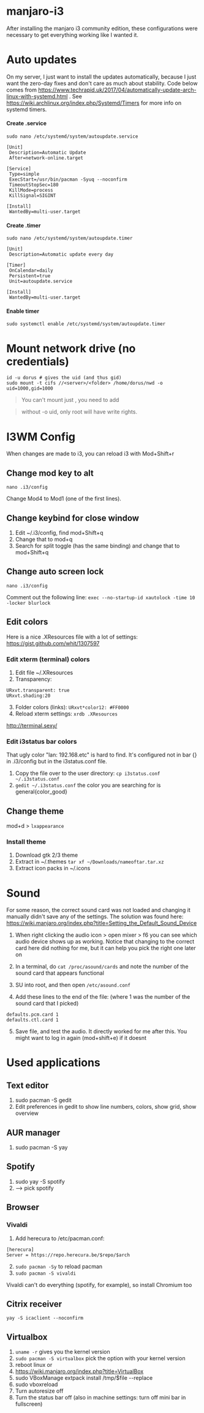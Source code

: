 # manjaro-i3

After installing the manjaro i3 community edition, these configurations were necessary to get everything working like I wanted it.


# Auto updates
On my server, I just want to install the updates automatically, because I just want the zero-day fixes and don't care as much about stability. Code below comes from https://www.techrapid.uk/2017/04/automatically-update-arch-linux-with-systemd.html . See https://wiki.archlinux.org/index.php/Systemd/Timers for more info on systemd timers.

#### Create .service
```
sudo nano /etc/systemd/system/autoupdate.service
```
```
[Unit]
 Description=Automatic Update
 After=network-online.target 

[Service]
 Type=simple
 ExecStart=/usr/bin/pacman -Syuq --noconfirm
 TimeoutStopSec=180
 KillMode=process
 KillSignal=SIGINT

[Install]
 WantedBy=multi-user.target
```
#### Create .timer
```
sudo nano /etc/systemd/system/autoupdate.timer
```
```
[Unit]
 Description=Automatic update every day

[Timer]
 OnCalendar=daily
 Persistent=true
 Unit=autoupdate.service

[Install]
 WantedBy=multi-user.target
 ```
 
 #### Enable timer
 ```
 sudo systemctl enable /etc/systemd/system/autoupdate.timer
 ```
# Mount network drive (no credentials)
```
id -u dorus # gives the uid (and thus gid)
sudo mount -t cifs //<server>/<folder> /home/dorus/nwd -o uid=1000,gid=1000
```
> You can't mount just <server>, you need to add <folder>

> without -o uid, only root will have write rights.

# I3WM Config
When changes are made to i3, you can reload i3 with Mod+Shift+r

## Change mod key to alt
```
nano .i3/config
```
Change Mod4 to Mod1 (one of the first lines).

## Change keybind for close window
1. Edit ~/.i3/config, find mod+Shift+q
2. Change that to mod+q
3. Search for split toggle (has the same binding) and change that to mod+Shift+q

## Change auto screen lock
```
nano .i3/config
```
Comment out the following line: `exec --no-startup-id xautolock -time 10 -locker blurlock`

## Edit colors
Here is a nice .XResources file with a lot of settings: https://gist.github.com/whit/1307597

### Edit xterm (terminal) colors
1. Edit file ~/.XResources
2. Transparency: 
```
URxvt.transparent: true
URxvt.shading:20
```
3. Folder colors (links): `URxvt*color12: #FF0000`
2. Reload xterm settings: `xrdb .XResources`

http://terminal.sexy/

### Edit i3status bar colors
That ugly color "lan: 192.168.etc" is hard to find. It's configured not in bar {} in .i3/config but in the i3status.conf file.

1. Copy the file over to the user directory: `cp i3status.conf ~/.i3status.conf`
2. `gedit ~/.i3status.conf` the color you are searching for is general{color_good}


## Change theme
mod+d > `lxappearance`

### Install theme
1. Download gtk 2/3 theme
2. Extract in ~/.themes `tar xf ~/Downloads/nameoftar.tar.xz`
3. Extract icon packs in ~/.icons

# Sound
For some reason, the correct sound card was not loaded and changing it manually didn't save any of the settings. The solution was found here: https://wiki.manjaro.org/index.php?title=Setting_the_Default_Sound_Device

1. When right clicking the audio icon > open mixer > f6 you can see which audio device shows up as working. Notice that changing to the correct card here did nothing for me, but it can help you pick the right one later on

2. In a terminal, do `cat /proc/asound/cards` and note the number of the sound card that appears functional
3. SU into root, and then open `/etc/asound.conf`
4. Add these lines to the end of the file: (where 1 was the number of the sound card that I picked)
```
defaults.pcm.card 1
defaults.ctl.card 1
```
5. Save file, and test the audio. It directly worked for me after this. You might want to log in again (mod+shift+e) if it doesnt

# Used applications
## Text editor
1. sudo pacman -S gedit
2. Edit preferences in gedit to show line numbers, colors, show grid, show overview

## AUR manager
1. sudo pacman -S yay

## Spotify
1. sudo yay -S spotify
2. --> pick spotify

## Browser
### Vivaldi
1. Add herecura to /etc/pacman.conf:
```
[herecura]
Server = https://repo.herecura.be/$repo/$arch
```
2. `sudo pacman -Sy` to reload pacman
3. `sudo pacman -S vivaldi`

Vivaldi can't do everything (spotify, for example), so install Chromium too

## Citrix receiver
`yay -S icaclient --noconfirm`

## Virtualbox
1. `uname -r`  gives you the kernel version
2. `sudo pacman -S virtualbox` pick the option with your kernel version
3. reboot linux or 
4. https://wiki.manjaro.org/index.php?title=VirtualBox
5. sudo VBoxManage extpack install /tmp/$file --replace
6. sudo vboxreload
7. Turn autoresize off
8. Turn the status bar off (also in machine settings: turn off mini bar in fullscreen)




